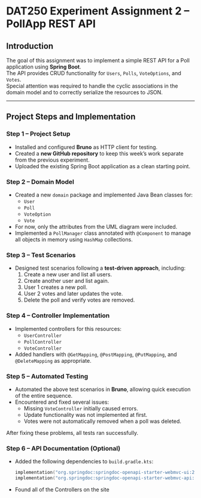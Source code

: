 # DAT250 Experiment Assignment 2 – PollApp REST API

## Introduction
The goal of this assignment was to implement a simple REST API for a Poll application using **Spring Boot**.  
The API provides CRUD functionality for `Users`, `Polls`, `VoteOptions`, and `Votes`.  
Special attention was required to handle the cyclic associations in the domain model and to correctly serialize the resources to JSON.

---

## Project Steps and Implementation

### Step 1 – Project Setup
- Installed and configured **Bruno** as HTTP client for testing.
- Created a **new GitHub repository** to keep this week’s work separate from the previous experiment.
- Uploaded the existing Spring Boot application as a clean starting point.

### Step 2 – Domain Model
- Created a new `domain` package and implemented Java Bean classes for:
  - `User`
  - `Poll`
  - `VoteOption`
  - `Vote`
- For now, only the attributes from the UML diagram were included.
- Implemented a `PollManager` class annotated with `@Component` to manage all objects in memory using `HashMap` collections.

### Step 3 – Test Scenarios
- Designed test scenarios following a **test-driven approach**, including:
  1. Create a new user and list all users.
  2. Create another user and list again.
  3. User 1 creates a new poll.
  4. User 2 votes and later updates the vote.
  5. Delete the poll and verify votes are removed.

### Step 4 – Controller Implementation
- Implemented controllers for this resources:
  - `UserController`
  - `PollController`
  - `VoteController`
- Added handlers with `@GetMapping`, `@PostMapping`, `@PutMapping`, and `@DeleteMapping` as appropriate.


### Step 5 – Automated Testing
- Automated the above test scenarios in **Bruno**, allowing quick execution of the entire sequence.
- Encountered and fixed several issues:
  - Missing `VoteController` initially caused errors.
  - Update functionality was not implemented at first.
  - Votes were not automatically removed when a poll was deleted.

After fixing these problems, all tests ran successfully.

### Step 6 – API Documentation (Optional)
- Added the following dependencies to `build.gradle.kts`:
  ```kotlin
  implementation("org.springdoc:springdoc-openapi-starter-webmvc-ui:2.6.0")
  implementation("org.springdoc:springdoc-openapi-starter-webmvc-api:2.6.0")
- Found all of the Controllers on the site
